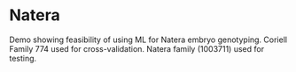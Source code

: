 # Natera

Demo showing feasibility of using ML for Natera embryo genotyping. Coriell Family 774 used for cross-validation. Natera family (1003711) used for testing. 
